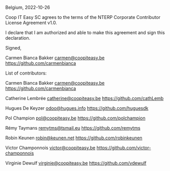 Belgium, 2022-10-26

Coop IT Easy SC agrees to the terms of the NTERP Corporate Contributor License
Agreement v1.0.

I declare that I am authorized and able to make this agreement and sign this
declaration.

Signed,

Carmen Bianca Bakker <carmen@coopiteasy.be> https://github.com/carmenbianca

List of contributors:

Carmen Bianca Bakker <carmen@coopiteasy.be> https://github.com/carmenbianca

Catherine Lembrée <catherine@coopiteasy.be> https://github.com/cathLemb

Hugues De Keyzer <odoo@hugues.info> https://github.com/huguesdk

Pol Champion <pol@coopiteasy.be> https://github.com/polchampion

Rémy Taymans <remytms@tsmail.eu> https://github.com/remytms

Robin Keunen <robin@keunen.net> https://github.com/robinkeunen

Victor Champonnois <victor@coopiteasy.be> https://github.com/victor-champonnois

Virginie Dewulf <virginie@coopiteasy.be> https://github.com/vdewulf

